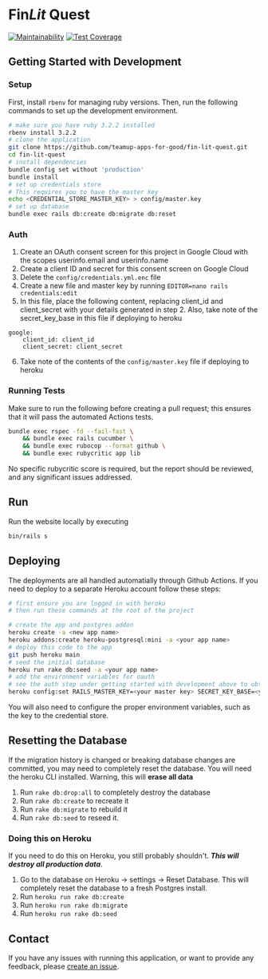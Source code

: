 # Fin*Lit* Quest

[![Maintainability](https://api.codeclimate.com/v1/badges/64e9303e74f63d75ecf9/maintainability)](https://codeclimate.com/github/teamup-apps-for-good/fin-lit-quest/maintainability)
[![Test Coverage](https://api.codeclimate.com/v1/badges/64e9303e74f63d75ecf9/test_coverage)](https://codeclimate.com/github/teamup-apps-for-good/fin-lit-quest/test_coverage)

## Getting Started with Development

### Setup

First, install `rbenv` for managing ruby versions. Then, run the following commands to set up the development environment.

```bash
# make sure you have ruby 3.2.2 installed
rbenv install 3.2.2
# clone the application
git clone https://github.com/teamup-apps-for-good/fin-lit-quest.git
cd fin-lit-quest
# install dependencies
bundle config set without 'production'
bundle install
# set up credentials store
# This requires you to have the master key
echo <CREDENTIAL_STORE_MASTER_KEY> > config/master.key
# set up database
bundle exec rails db:create db:migrate db:reset
```

### Auth
1. Create an OAuth consent screen for this project in Google Cloud with the scopes userinfo.email and userinfo.name
2. Create a client ID and secret for this consent screen on Google Cloud
3. Delete the `config/credentials.yml.enc` file
4. Create a new file and master key by running `EDITOR=nano rails credentials:edit`
5. In this file, place the following content, replacing client_id and client_secret with your details generated in step 2. Also, take note of the secret_key_base in this file if deploying to heroku
```
google:
    client_id: client_id
    client_secret: client_secret
```
6. Take note of the contents of the `config/master.key` file if deploying to heroku

### Running Tests

Make sure to run the following before creating a pull request; this ensures that it will pass the automated Actions tests.

```bash
bundle exec rspec -fd --fail-fast \
    && bundle exec rails cucumber \
    && bundle exec rubocop --format github \
    && bundle exec rubycritic app lib
```

No specific rubycritic score is required, but the report should be reviewed, and any significant issues addressed.

## Run

Run the website locally by executing

```bash
bin/rails s
```

## Deploying

The deployments are all handled automatially through Github Actions. If you need to deploy to a separate Heroku account follow these steps:

```bash
# first ensure you are logged in with heroku
# then run these commands at the root of the project

# create the app and postgres addon
heroku create -a <new app name>
heroku addons:create heroku-postgresql:mini -a <your app name>
# deploy this code to the app
git push heroku main
# seed the initial database
heroku run rake db:seed -a <your app name>
# add the environment variables for oauth
# see the auth step under getting started with development above to obtain these values
heroku config:set RAILS_MASTER_KEY=<your master key> SECRET_KEY_BASE=<your secret key base>
```

You will also need to configure the proper environment variables, such as the key to the credential store.

## Resetting the Database

If the migration history is changed or breaking database changes are committed, you may need to completely reset the database. You will need the heroku CLI installed.
Warning, this will **erase all data**

1. Run `rake db:drop:all` to completely destroy the database
2. Run `rake db:create` to recreate it
3. Run `rake db:migrate` to rebuild it
4. Run `rake db:seed` to reseed it.

### Doing this on Heroku

If you need to do this on Heroku, you still probably shouldn't. ***This will destroy all production data***.

1. Go to the database on Heroku -> settings -> Reset Database. This will completely reset the database to a fresh Postgres install.
2. Run `heroku run rake db:create`
3. Run `heroku run rake db:migrate`
4. Run `heroku run rake db:seed`

## Contact

If you have any issues with running this application, or want to provide any feedback, please [create an issue](https://github.com/teamup-apps-for-good/fin-lit-quest/issues/new).

